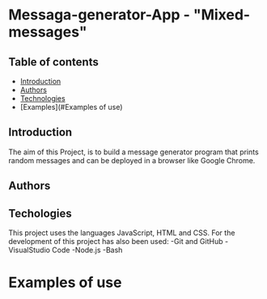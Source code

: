 # Messaga-generator-App - "Mixed-messages"

## Table of contents
* [Introduction](#Introduction)
* [Authors](#Authors)
* [Technologies](#Technologies)
* [Examples](#Examples of use)

## Introduction
The aim of this Project, is to build a message generator program that prints random messages and can be deployed in a browser like Google Chrome.

## Authors



## Techologies
This project uses the languages JavaScript, HTML and CSS.
For the development of this project has also been used:
-Git and GitHub
-VisualStudio Code
-Node.js
-Bash

# Examples of use

